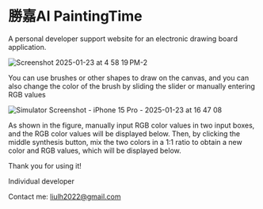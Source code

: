 # 勝嘉AI PaintingTime

A personal developer support website for an electronic drawing board application.


![Screenshot 2025-01-23 at 4 58 19 PM-2](https://github.com/user-attachments/assets/9511bf07-89a0-463f-9f09-d671eaf0270a)


You can use brushes or other shapes to draw on the canvas, and you can also change the color of the brush by sliding the slider or manually entering RGB values

![Simulator Screenshot - iPhone 15 Pro - 2025-01-23 at 16 47 08](https://github.com/user-attachments/assets/1c739177-82d8-4cd1-94dd-6eafc8026aaa)

As shown in the figure, manually input RGB color values in two input boxes, and the RGB color values will be displayed below. Then, by clicking the middle synthesis button, mix the two colors in a 1:1 ratio to obtain a new color and RGB values, which will be displayed below.



Thank you for using it!


Individual developer


Contact me: liulh2022@gmail.com
